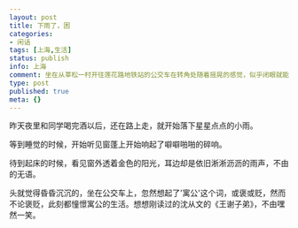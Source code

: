 ```yaml
---
layout: post
title: 下雨了，困
categories:
- 闲话
tags: [上海,生活]
status: publish
info: 上海
comment: 坐在从莘松一村开往莲花路地铁站的公交车在转角处随着摇晃的感觉，似乎闭眼就能想起……
type: post
published: true
meta: {}
---
```



昨天夜里和同学喝完酒以后，还在路上走，就开始落下星星点点的小雨。

等到睡觉的时候，开始听见窗蓬上开始响起了噼噼啪啪的碎响。

待到起床的时候，看见窗外透着金色的阳光，耳边却是依旧淅淅沥沥的雨声，不由的无语。

头就觉得昏昏沉沉的，坐在公交车上，忽然想起了'寓公'这个词，或褒或贬，然而不论褒贬，此刻都憧憬寓公的生活。想想刚读过的沈从文的《王谢子弟》，不由嘿然一笑。
 

